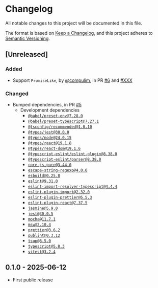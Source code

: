 # Changelog

All notable changes to this project will be documented in this file.

The format is based on [Keep a Changelog](https://keepachangelog.com/en/1.0.0/),
and this project adheres to [Semantic Versioning](https://semver.org/spec/v2.0.0.html).

## [Unreleased]

### Added

- Support `PromiseLike`, by [@compulim](https://github.com/compulim), in PR [#6](https://github.com/testduet/given-when-then/pull/6) and [#XXX](https://github.com/testduet/given-when-then/pull/XXX)

### Changed

- Bumped dependencies, in PR [#5](https://github.com/testduet/given-when-then/pull/5)
   - Development dependencies
      - [`@babel/preset-env@7.28.0`](https://npmjs.com/package/@babel/preset-env/v/7.28.0)
      - [`@babel/preset-typescript@7.27.1`](https://npmjs.com/package/@babel/preset-typescript/v/7.27.1)
      - [`@tsconfig/recommended@1.0.10`](https://npmjs.com/package/@tsconfig/recommended/v/1.0.10)
      - [`@types/jest@30.0.0`](https://npmjs.com/package/@types/jest/v/30.0.0)
      - [`@types/node@24.0.15`](https://npmjs.com/package/@types/node/v/24.0.15)
      - [`@types/react@19.1.8`](https://npmjs.com/package/@types/react/v/19.1.8)
      - [`@types/react-dom@19.1.6`](https://npmjs.com/package/@types/react-dom/v/19.1.6)
      - [`@typescript-eslint/eslint-plugin@8.38.0`](https://npmjs.com/package/@typescript-eslint/eslint-plugin/v/8.38.0)
      - [`@typescript-eslint/parser@8.38.0`](https://npmjs.com/package/@typescript-eslint/parser/v/8.38.0)
      - [`core-js-pure@3.44.0`](https://npmjs.com/package/core-js-pure/v/3.44.0)
      - [`escape-string-regexp@4.0.0`](https://npmjs.com/package/escape-string-regexp/v/4.0.0)
      - [`esbuild@0.25.8`](https://npmjs.com/package/esbuild/v/0.25.8)
      - [`eslint@9.31.0`](https://npmjs.com/package/eslint/v/9.31.0)
      - [`eslint-import-resolver-typescript@4.4.4`](https://npmjs.com/package/eslint-import-resolver-typescript/v/4.4.4)
      - [`eslint-plugin-import@2.32.0`](https://npmjs.com/package/eslint-plugin-import/v/2.32.0)
      - [`eslint-plugin-prettier@5.5.3`](https://npmjs.com/package/eslint-plugin-prettier/v/5.5.3)
      - [`eslint-plugin-react@7.37.5`](https://npmjs.com/package/eslint-plugin-react/v/7.37.5)
      - [`jasmine@5.9.0`](https://npmjs.com/package/jasmine/v/5.9.0)
      - [`jest@30.0.5`](https://npmjs.com/package/jest/v/30.0.5)
      - [`mocha@11.7.1`](https://npmjs.com/package/mocha/v/11.7.1)
      - [`msw@2.10.4`](https://npmjs.com/package/msw/v/2.10.4)
      - [`prettier@3.6.2`](https://npmjs.com/package/prettier/v/3.6.2)
      - [`publint@0.3.12`](https://npmjs.com/package/publint/v/0.3.12)
      - [`tsup@8.5.0`](https://npmjs.com/package/tsup/v/8.5.0)
      - [`typescript@5.8.3`](https://npmjs.com/package/typescript/v/5.8.3)
      - [`vitest@3.2.4`](https://npmjs.com/package/vitest/v/3.2.4)

## 0.1.0 - 2025-06-12

- First public release
